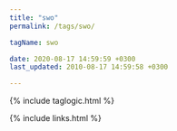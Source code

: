 ```yaml
---
title: "swo"
permalink: /tags/swo/

tagName: swo

date: 2020-08-17 14:59:59 +0300
last_updated: 2010-08-17 14:59:58 +0300

---
```


{% include taglogic.html %}

{% include links.html %}
